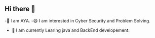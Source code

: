 ## Hi there 👋

-👋 I am AYA.
-😄 I am interested in Cyber Security and Problem Solving.
- 🌱 I am currently Learing java and BackEnd developement.

<!--
**AyaMrm/AyaMrm** is a ✨ _special_ ✨ repository because its `README.md` (this file) appears on your GitHub profile.

Here are some ideas to get you started:

- 🔭 I’m currently working on ...
- 🌱 I’m currently learning ...
- 👯 I’m looking to collaborate on ...
- 🤔 I’m looking for help with ...
- 💬 Ask me about ...
- 📫 How to reach me: ...
- 😄 Pronouns: ...
- ⚡ Fun fact: ...
-->
